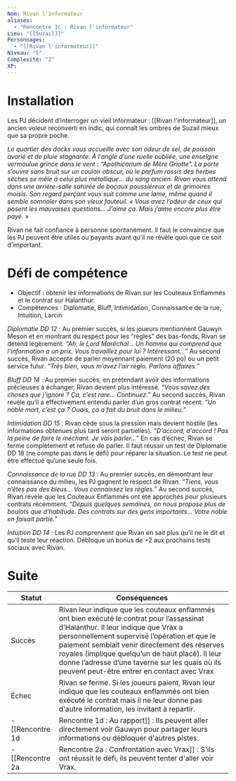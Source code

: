 ```yaml
---
Nom: Rivan l'informateur
aliases:
  - "Rencontre 1c : Rivan l'informateur"
Lieu: "[[Suzail]]"
Personnages:
  - "[[Rivan l'informateur]]"
Niveau: "5"
Complexité: "2"
XP:
---
```

# Installation

Les PJ décident d’interroger un vieil informateur : [[Rivan l'informateur]], un ancien voleur reconverti en indic, qui connaît les ombres de Suzail mieux que sa propre poche.

*Le quartier des docks vous accueille avec son odeur de sel, de poisson avarié et de pluie stagnante. À l’angle d’une ruelle oubliée, une enseigne vermoulue grince dans le vent : “Apothicarium de Mère Griotte”.*
*La porte s’ouvre sans bruit sur un couloir obscur, où le parfum rassis des herbes sèches se mêle à celui plus métallique… du sang ancien.*
*Rivan vous attend dans une arrière-salle saturée de bocaux poussiéreux et de grimoires moisis. Son regard perçant vous suit comme une lame, même quand il semble somnoler dans son vieux fauteuil.*
*« Vous avez l’odeur de ceux qui posent les mauvaises questions… J’aime ça.*
*Mais j’aime encore plus être payé. »*

Rivan ne fait confiance à personne spontanément. Il faut le convaincre que les PJ peuvent être utiles ou payants avant qu’il ne révèle quoi que ce soit d’important.
# Défi de compétence

- Objectif : obtenir les informations de Rivan sur les Couteaux Enflammés et le contrat sur Halanthur.
- Compétences : Diplomatie, Bluff, Intimidation, Connaissance de la rue, Intuition, Larcin

_Diplomatie DD 12_ : Au premier succès, si les joueurs mentionnent Gauwyn Meson et en montrant du respect pour les “règles” des bas-fonds, Rivan se détend légèrement. _“Ah, le Lord Maréchal… Un homme qui comprend que l’information a un prix. Vous travaillez pour lui ? Intéressant…”_ Au second succès, Rivan accepte de parler moyennant paiement (20 po) ou un petit service futur. _“Très bien, vous m’avez l’air réglo. Parlons affaires.”_

_Bluff DD 14_ : Au premier succès, en prétendant avoir des informations précieuses à échanger, Rivan devient plus intéressé. _“Vous savez des choses que j’ignore ? Ça, c’est rare… Continuez.”_ Au second succès, Rivan révèle qu’il a effectivement entendu parler d’un gros contrat récent. _“Un noble mort, c’est ça ? Ouais, ça a fait du bruit dans le milieu.”_

_Intimidation DD 15_ : Rivan cède sous la pression mais devient hostile (les informations obtenues plus tard seront partielles). _“D’accord, d’accord ! Pas la peine de faire le méchant. Je vais parler…”_ En cas d’échec, Rivan se ferme complètement et refuse de parler. Il faut réussir un test de Diplomatie DD 18 (ne compte pas dans le défi) pour réparer la situation. Le test ne peut être effectué qu’une seule fois.

_Connaissance de la rue DD 13_ : Au premier succès, en démontrant leur connaissance du milieu, les PJ gagnent le respect de Rivan. _“Tiens, vous n’êtes pas des bleus… Vous connaissez les règles.”_ Au second succès, Rivan révèle que les Couteaux Enflammés ont été approchés pour plusieurs contrats récemment. _“Depuis quelques semaines, on nous propose plus de boulots que d’habitude. Des contrats sur des gens importants… Votre noble en faisait partie.”_

_Intuition DD 14_ : Les PJ comprennent que Rivan en sait plus qu’il ne le dit et qu’il teste leur réaction. Débloque un bonus de +2 aux prochains tests sociaux avec Rivan.
# Suite

| Statut | Conséquences                                                                                                                                                                                                                                                                                                                                                                              |
| ------ | ----------------------------------------------------------------------------------------------------------------------------------------------------------------------------------------------------------------------------------------------------------------------------------------------------------------------------------------------------------------------------------------- |
| Succès | Rivan leur indique que les couteaux enflammés ont bien exécuté le contrat pour l’assassinat d’Halanthur. Il leur indique que Vrax a personnellement supervisé l’opération et que le paiement semblait venir directement des réserves royales (implique quelqu’un de haut placé). Il leur donne l’adresse d’une taverne sur les quais où ils peuvent peut-être entrer en contact avec Vrax |
| Échec  | Rivan se ferme. Si les joueurs paient, Rivan leur indique que les couteaux enflammés ont bien exécuté le contrat mais il ne leur donne pas d'autre information, les invitant à repartir.                                                                                                                                                                                                  |
- [[Rencontre 1d|Rencontre 1d : Au rapport]] : Ils peuvent aller directement voir Gauwyn pour partager leurs informations ou débloquer d'autres pistes.
- [[Rencontre 2a|Rencontre 2a : Confrontation avec Vrax]] : S'ils ont réussit le défi, ils peuvent tenter d'aller voir Vrax.